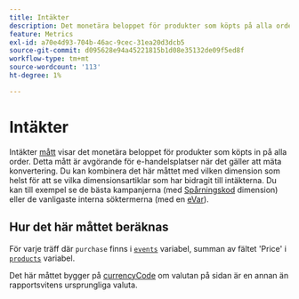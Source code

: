 ```yaml
---
title: Intäkter
description: Det monetära beloppet för produkter som köpts på alla order.
feature: Metrics
exl-id: a70e4d93-704b-46ac-9cec-31ea20d3dcb5
source-git-commit: d095628e94a45221815b1d08e35132de09f5ed8f
workflow-type: tm+mt
source-wordcount: '113'
ht-degree: 1%

---
```


# Intäkter

Intäkter [mått](overview.md) visar det monetära beloppet för produkter som köpts in på alla order. Detta mått är avgörande för e-handelsplatser när det gäller att mäta konvertering. Du kan kombinera det här måttet med vilken dimension som helst för att se vilka dimensionsartiklar som har bidragit till intäkterna. Du kan till exempel se de bästa kampanjerna (med [Spårningskod](../dimensions/tracking-code.md) dimension) eller de vanligaste interna söktermerna (med en [eVar](../dimensions/evar.md)).

## Hur det här måttet beräknas

För varje träff där `purchase` finns i [`events`](/help/implement/vars/page-vars/events/event-purchase.md) variabel, summan av fältet &#39;Price&#39; i [`products`](/help/implement/vars/page-vars/products.md) variabel.

Det här måttet bygger på [currencyCode](/help/implement/vars/config-vars/currencycode.md) om valutan på sidan är en annan än rapportsvitens ursprungliga valuta.
